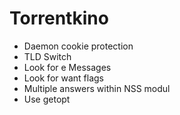 Torrentkino
===========

* Daemon cookie protection
* TLD Switch
* Look for e Messages
* Look for want flags
* Multiple answers within NSS modul
* Use getopt
